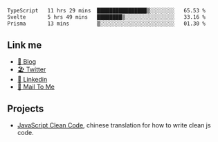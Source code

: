 <!--START_SECTION:waka-->

```txt
TypeScript   11 hrs 29 mins  ████████████████▒░░░░░░░░   65.53 %
Svelte       5 hrs 49 mins   ████████▒░░░░░░░░░░░░░░░░   33.16 %
Prisma       13 mins         ▒░░░░░░░░░░░░░░░░░░░░░░░░   01.30 %
```

<!--END_SECTION:waka-->

## Link me

- [📕 Blog](https://chris-yu.vercel.app/)
- [🏖️ Twitter](https://twitter.com/yuetong3yu)
- [🧳 Linkedin](https://www.linkedin.com/in/yuetong3yu)
- [📧 Mail To Me](mailto:yuetong3yu@gmail.com)


## Projects 

- [JavaScript Clean Code](https://js-clean-code-cn.vercel.app/), chinese translation for how to write clean js code.
